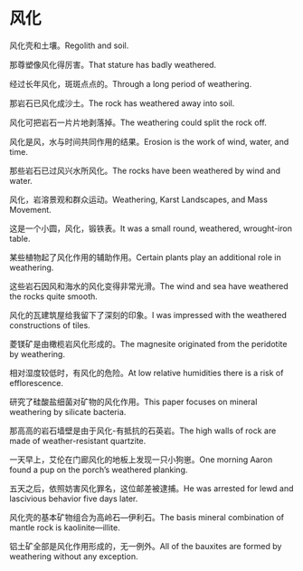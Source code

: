 # 风化

<p><span class="chinese">风化壳和土壤。</span><span class="english">Regolith and soil.</span></p>

<p><span class="chinese">那尊塑像风化得厉害。</span><span class="english">That stature has badly weathered.</span></p>

<p><span class="chinese">经过长年风化，斑斑点点的。</span><span class="english">Through a long period of weathering.</span></p>

<p><span class="chinese">那岩石已风化成沙土。</span><span class="english">The rock has weathered away into soil.</span></p>

<p><span class="chinese">风化可把岩石一片片地剥落掉。</span><span class="english">The weathering could split the rock off.</span></p>

<p><span class="chinese">风化是风，水与时间共同作用的结果。</span><span class="english">Erosion is the work of wind, water, and time.</span></p>

<p><span class="chinese">那些岩石已过风兴水所风化。</span><span class="english">The rocks have been weathered by wind and water.</span></p>

<p><span class="chinese">风化，岩溶景观和群众运动。</span><span class="english">Weathering, Karst Landscapes, and Mass Movement.</span></p>

<p><span class="chinese">这是一个小圆，风化，锻铁表。</span><span class="english">It was a small round, weathered, wrought-iron table.</span></p>

<p><span class="chinese">某些植物起了风化作用的辅助作用。</span><span class="english">Certain plants play an additional role in weathering.</span></p>

<p><span class="chinese">这些岩石因风和海水的风化变得非常光滑。</span><span class="english">The wind and sea have weathered the rocks quite smooth.</span></p>

<p><span class="chinese">风化的瓦建筑屋给我留下了深刻的印象。</span><span class="english">I was impressed with the weathered constructions of tiles.</span></p>

<p><span class="chinese">菱镁矿是由橄榄岩风化形成的。</span><span class="english">The magnesite originated from the peridotite by weathering.</span></p>

<p><span class="chinese">相对湿度较低时，有风化的危险。</span><span class="english">At low relative humidities there is a risk of efflorescence.</span></p>

<p><span class="chinese">研究了硅酸盐细菌对矿物的风化作用。</span><span class="english">This paper focuses on mineral weathering by silicate bacteria.</span></p>

<p><span class="chinese">那高高的岩石墙壁是由于风化-有抵抗的石英岩。</span><span class="english">The high walls of rock are made of weather-resistant quartzite.</span></p>

<p><span class="chinese">一天早上，艾伦在门廊风化的地板上发现一只小狗崽。</span><span class="english">One morning Aaron found a pup on the porch’s weathered planking.</span></p>

<p><span class="chinese">五天之后，依照妨害风化罪名，这位邮差被逮捕。</span><span class="english">He was arrested for lewd and lascivious behavior five days later.</span></p>

<p><span class="chinese">风化壳的基本矿物组合为高岭石—伊利石。</span><span class="english">The basis mineral combination of mantle rock is kaolinite—illite.</span></p>

<p><span class="chinese">铝土矿全部是风化作用形成的，无一例外。</span><span class="english">All of the bauxites are formed by weathering without any exception.</span></p>

